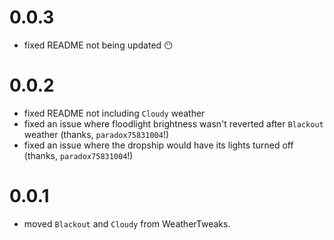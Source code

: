 # 0.0.3

- fixed README not being updated 😶

# 0.0.2

- fixed README not including `Cloudy` weather
- fixed an issue where floodlight brightness wasn't reverted after `Blackout` weather (thanks, `paradox75831004`!)
- fixed an issue where the dropship would have its lights turned off (thanks, `paradox75831004`!)

# 0.0.1

- moved `Blackout` and `Cloudy` from WeatherTweaks.
